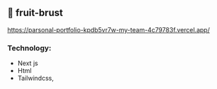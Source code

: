 ## 🔗 fruit-brust
https://parsonal-portfolio-kpdb5vr7w-my-team-4c79783f.vercel.app/



### Technology: 
- Next js
- Html
- Tailwindcss,

